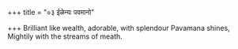 +++
title = "०३ ईळेन्यः पवमानो"

+++
Brilliant like wealth, adorable, with splendour Pavamana shines,  
     Mightily with the streams of meath.